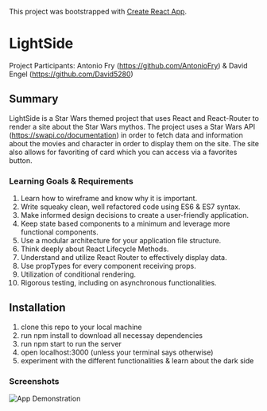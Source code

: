 This project was bootstrapped with [Create React App](https://github.com/facebook/create-react-app).

# LightSide

Project Participants: Antonio Fry (https://github.com/AntonioFry) & David Engel (https://github.com/David5280)

## Summary

LightSide is a Star Wars themed project that uses React and React-Router to render a site about the Star Wars mythos. The project uses a Star Wars API (https://swapi.co/documentation) in order to fetch data and information about the movies and character in order to display them on the site. The site also allows for favoriting of card which you can access via a favorites button. 

### Learning Goals & Requirements

1.  Learn how to wireframe and know why it is important.
2.  Write squeaky clean, well refactored code using ES6 & ES7 syntax.
3.  Make informed design decisions to create a user-friendly application.
4.  Keep state based components to a minimum and leverage more functional components.
5.  Use a modular architecture for your application file structure.
6.  Think deeply about React Lifecycle Methods.
7.  Understand and utilize React Router to effectively display data.
8.  Use propTypes for every component receiving props.
9.  Utilization of conditional rendering.
10.  Rigorous testing, including on asynchronous functionalities.

##  Installation

1.  clone this repo to your local machine
2.  run npm install to download all necessay dependencies
3.  run npm start to run the server
4.  open localhost:3000 (unless your terminal says otherwise)
5.  experiment with the different functionalities & learn about the dark side

###  Screenshots

 ![App Demonstration](https://github.com/AntonioFry/Lightside/blob/final-touches/src/images/Screenshot.gif)

